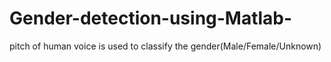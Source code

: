# Gender-detection-using-Matlab-
pitch of human voice is used to classify the gender(Male/Female/Unknown)
